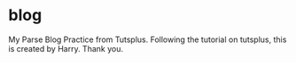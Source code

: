 # blog
My Parse Blog Practice from Tutsplus.
Following the tutorial on tutsplus, this is created by Harry.
Thank you.
